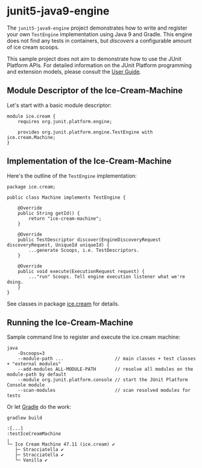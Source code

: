 # junit5-java9-engine

The `junit5-java9-engine` project demonstrates how to write and register your own
`TestEngine` implementation using Java 9 and Gradle. This engine does not find any
tests in containers, but _discovers_ a configurable amount of ice cream scoops.

This sample project does not aim to demonstrate how to use the JUnit Platform APIs.
For detailed  information on the JUnit Platform programming and extension models,
please consult the [User Guide](http://junit.org/junit5/docs/current/user-guide/).

## Module Descriptor of the Ice-Cream-Machine

Let's start with a basic module descriptor:

```
module ice.cream {
	requires org.junit.platform.engine;

	provides org.junit.platform.engine.TestEngine with ice.cream.Machine;
}
```

## Implementation of the Ice-Cream-Machine

Here's the outline of the `TestEngine` implementation:

```
package ice.cream;

public class Machine implements TestEngine {

	@Override
	public String getId() {
		return "ice-cream-machine";
	}

	@Override
	public TestDescriptor discover(EngineDiscoveryRequest discoveryRequest, UniqueId uniqueId) {
		...generate Scoops, i.e. TestDescriptors.
	}

	@Override
	public void execute(ExecutionRequest request) {
		..."run" Scoops. Tell engine execution listener what we're doing.
	}
}
```

See classes in package [ice.cream](src/main/java/ice/cream) for details.

## Running the Ice-Cream-Machine

Sample command line to register and execute the ice.cream machine:
```
java
	-Dscoops=3
	--module-path ...                   // main classes + test classes + "external modules"
	--add-modules ALL-MODULE-PATH       // resolve all modules on the module-path by default
	--module org.junit.platform.console // start the JUnit Platform Console module
	--scan-modules                      // scan resolved modules for tests

```

Or let [Gradle](build.gradle) do the work:
```
gradlew build

:[...]
:testIceCreamMachine
╷
└─ Ice Cream Machine 47.11 (ice.cream) ✔
   ├─ Stracciatella ✔
   ├─ Stracciatella ✔
   └─ Vanilla ✔
```
